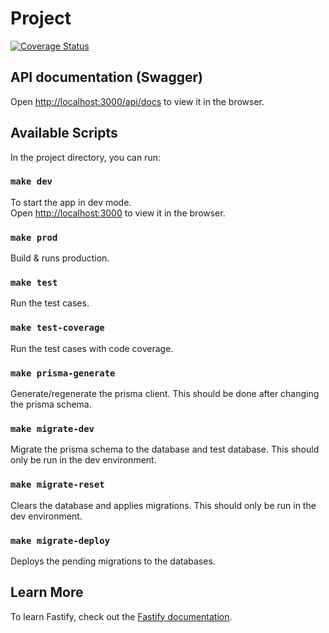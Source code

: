 # Project

[![Coverage Status](https://frederikpyt.github.io/fastify-prisma-redis-swagger-jwt-template/badge.svg)](https://frederikpyt.github.io/fastify-prisma-redis-swagger-jwt-template)

## API documentation (Swagger)

Open [http://localhost:3000/api/docs](http://localhost:3000/api/docs) to view it in the browser.

## Available Scripts

In the project directory, you can run:

### `make dev` 

To start the app in dev mode.\
Open [http://localhost:3000](http://localhost:3000) to view it in the browser.

### `make prod`

Build & runs production.

### `make test`

Run the test cases.

### `make test-coverage`

Run the test cases with code coverage.

### `make prisma-generate`

Generate/regenerate the prisma client. This should be done after changing the prisma schema.

### `make migrate-dev`

Migrate the prisma schema to the database and test database. This should only be run in the dev environment.

### `make migrate-reset`

Clears the database and applies migrations. This should only be run in the dev environment.

### `make migrate-deploy`

Deploys the pending migrations to the databases.

## Learn More

To learn Fastify, check out the [Fastify documentation](https://www.fastify.io/docs/latest/).
